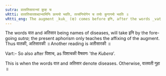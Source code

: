 ```yaml
---
sutra: वातातिसाराभ्यां कुक् च
vRtti: वातातिसारशब्दाभ्यामिनिः प्रत्ययो भवति, तत्संनियोगेन च तयोः कुगागमो भवति ॥
vRtti_eng: The augment _kuk_ (क्) comes before इनि, after the words _vata_ and _atisara_.
---
```

The words वात and अतिसार being names of diseases, will take इनि by the fore-going _sutra_; the present aphorism only teaches the affixing of the augment. Thus वातकी, अतिसारकी ॥ Another reading is अतीसारकी ॥

Vart:- So also after पिशाच, as पिशाचकी वैश्रवणः 'the _Kubera_'.

This is when the words वात and अतिसार denote diseases. Otherwise, वातवती गुहा ॥
